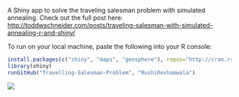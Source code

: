A Shiny app to solve the traveling salesman problem with simulated annealing. Check out the full post here: http://toddwschneider.com/posts/traveling-salesman-with-simulated-annealing-r-and-shiny/

To run on your local machine, paste the following into your R console:

```R
install.packages(c("shiny", "maps", "geosphere"), repos="http://cran.rstudio.com/")
library(shiny)
runGitHub("Travelling-Salesman-Problem", "RushiReshamwala")
```

![](http://images.rapgenius.com/0e1ca854cbc30f33abc46108f2ba38f2.640x640x42.gif)
